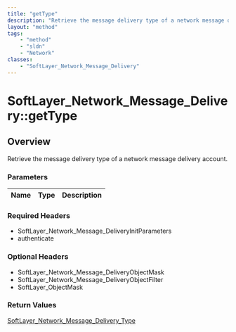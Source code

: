 ```yaml
---
title: "getType"
description: "Retrieve the message delivery type of a network message delivery account."
layout: "method"
tags:
    - "method"
    - "sldn"
    - "Network"
classes:
    - "SoftLayer_Network_Message_Delivery"
---
```

# SoftLayer_Network_Message_Delivery::getType
## Overview 
Retrieve the message delivery type of a network message delivery account.

### Parameters 
|Name | Type | Description |
| --- | --- | --- |


### Required Headers
* SoftLayer_Network_Message_DeliveryInitParameters
* authenticate

### Optional Headers
* SoftLayer_Network_Message_DeliveryObjectMask
* SoftLayer_Network_Message_DeliveryObjectFilter
* SoftLayer_ObjectMask

### Return Values
<a href='/reference/datatypes/SoftLayer_Network_Message_Delivery_Type'>SoftLayer_Network_Message_Delivery_Type </a>

